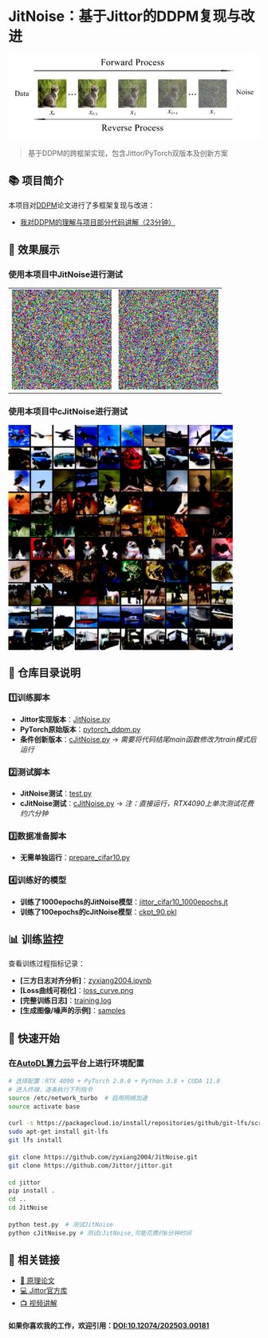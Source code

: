 # JitNoise：基于Jittor的DDPM复现与改进

![框架示意图](/pic/1.jpg) 

> 基于DDPM的跨框架实现，包含Jittor/PyTorch双版本及创新方案

## 📚 项目简介
本项目对[DDPM](https://arxiv.org/abs/2006.11239)论文进行了多框架复现与改进：
- [ 我对DDPM的理解与项目部分代码讲解（23分钟）](https://www.bilibili.com/video/BV1KiLkzXEHR/)

## 🎨 效果展示

### 使用本项目中JitNoise进行测试
<table>
  <tr>
    <td align="center"><img src="pic/2.gif" width="200"></td>
    <td align="center"><img src="pic/3.gif" width="200"></td>
  </tr>
</table>

### 使用本项目中cJitNoise进行测试
<img src="pic/4.png" width="450" align="center">


## 📂 仓库目录说明

### 1️⃣训练脚本
- **Jittor实现版本**：[JitNoise.py](https://github.com/zyxiang2004/JitNoise/blob/main/JitNoise.py)
- **PyTorch原始版本**：[pytorch_ddpm.py](https://github.com/zyxiang2004/JitNoise/blob/main/pytorch_ddpm.py)
- **条件创新版本**：[cJitNoise.py](https://github.com/zyxiang2004/JitNoise/blob/main/cJitNoise.py) → *需要将代码结尾main函数修改为train模式后运行*
### 2️⃣测试脚本
- **JitNoise测试**：[test.py](https://github.com/zyxiang2004/JitNoise/blob/main/test.py)
- **cJitNoise测试**：[cJitNoise.py](https://github.com/zyxiang2004/JitNoise/blob/main/cJitNoise.py) → *注：直接运行，RTX4090上单次测试花费约六分钟*
### 3️⃣数据准备脚本
- **无需单独运行**：[prepare_cifar10.py](https://github.com/zyxiang2004/JitNoise/blob/main/data/prepare_cifar10.py)
### 4️⃣训练好的模型
- **训练了1000epochs的JitNoise模型**：[jittor_cifar10_1000epochs.jt](https://github.com/zyxiang2004/JitNoise/blob/main/jittor_cifar10_1000epochs.jt)
- **训练了100epochs的cJitNoise模型**：[ckpt_90.pkl](https://github.com/zyxiang2004/JitNoise/blob/main/ckpt_90.pkl)
## 📊 训练监控
查看训练过程指标记录：
- **[三方日志对齐分析]**：[zyxiang2004.ipynb](https://github.com/zyxiang2004/JitNoise/blob/main/zyxiang2004.ipynb)
- **[Loss曲线可视化]**：[loss_curve.png](https://github.com/zyxiang2004/JitNoise/blob/main/logs/loss_curve.png)
- **[完整训练日志]**：[training.log](https://github.com/zyxiang2004/JitNoise/blob/main/logs/training.log)
- **[生成图像/噪声的示例]**：[samples](https://github.com/zyxiang2004/JitNoise/tree/main/samples)

## 🚀 快速开始

### 在[AutoDL算力云](https://www.autodl.com/)平台上进行环境配置

```bash
# 选择配置：RTX 4090 + PyTorch 2.0.0 + Python 3.8 + CUDA 11.8
# 进入终端，逐条执行下列指令
source /etc/network_turbo  # 启用网络加速
source activate base

curl -s https://packagecloud.io/install/repositories/github/git-lfs/script.deb.sh | sudo bash
sudo apt-get install git-lfs
git lfs install

git clone https://github.com/zyxiang2004/JitNoise.git
git clone https://github.com/Jittor/jittor.git

cd jittor 
pip install .
cd ..
cd JitNoise

python test.py  # 测试JitNoise
python cJitNoise.py # 测试cJitNoise,可能花费约6分钟时间
```

## 🔗 相关链接
- [📜 原理论文](https://arxiv.org/abs/2006.11239)
- [💻 Jittor官方库](https://github.com/Jittor/jittor) 
- [📺 视频讲解](https://www.bilibili.com/video/BV1KiLkzXEHR/)

#### 如果你喜欢我的工作，欢迎引用：[DOI:10.12074/202503.00181](https://chinaxiv.org/abs/202503.00181)
